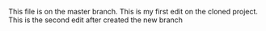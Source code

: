 This file is on the master branch.
This is my first edit on the cloned project.
This is the second edit after created the new branch
